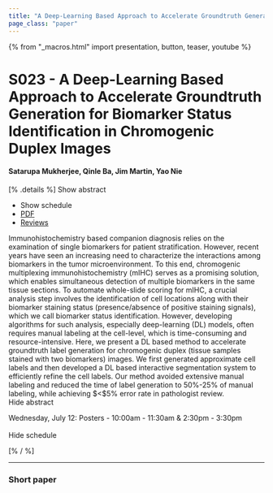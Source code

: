 ```yaml
---
title: "A Deep-Learning Based Approach to Accelerate Groundtruth Generation for Biomarker Status Identification in Chromogenic Duplex Images"
page_class: "paper"
---
```


{% from "_macros.html" import presentation, button, teaser, youtube %}

# S023 - A Deep-Learning Based Approach to Accelerate Groundtruth Generation for Biomarker Status Identification in Chromogenic Duplex Images

#### Satarupa Mukherjee, Qinle Ba, Jim Martin, Yao Nie

[% .details %]
<a class="toggle_visibility" data-selector=".abstract" data-level="3">Show abstract</a>
- <a class="toggle_visibility" data-selector=".schedule" data-level="3">Show schedule</a>
- <a href="https://openreview.net/pdf?id=dI6wYt1qr1o">PDF</a>
- <a href="https://openreview.net/forum?id=dI6wYt1qr1o">Reviews</a>

<p>
    <span class="abstract">
        Immunohistochemistry based companion diagnosis relies on the examination of single biomarkers for patient stratification. However, recent years have seen an increasing need to characterize the interactions among biomarkers in the tumor microenvironment. To this end, chromogenic multiplexing immunohistochemistry (mIHC) serves as a promising solution, which enables simultaneous detection of multiple biomarkers in the same tissue sections. To automate whole-slide scoring for mIHC, a crucial analysis step involves the identification of cell locations along with their biomarker staining status (presence/absence of positive staining signals), which we call biomarker status identification. However, developing algorithms for such analysis, especially deep-learning (DL) models, often requires manual labeling at the cell-level, which is time-consuming and resource-intensive. Here, we present a DL based method to accelerate groundtruth label generation for chromogenic duplex (tissue samples stained with two biomarkers) images. We first generated approximate cell labels and then developed a DL based interactive segmentation system to efficiently refine the cell labels. Our method avoided extensive manual labeling and reduced the time of label generation to 50%-25% of manual labeling, while achieving $<$5% error rate in pathologist review.
        <br>
        <span class="actions"><a class="toggle_visibility" data-level="2">Hide abstract</a></span>
    </span>
</p>

<p>
    <span class="schedule">
        Wednesday, July 12: Posters - 10:00am - 11:30am & 2:30pm - 3:30pm<br>
        <br>
        <span class="actions"><a class="toggle_visibility" data-level="2">Hide schedule</a></span>
    </span>
</p>
[% / %]

---


### Short paper
